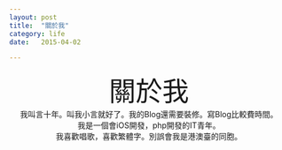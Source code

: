 ```yaml
---
layout: post
title:  "關於我"
category: life
date:   2015-04-02 

---
```


<center> <font size='10'>關於我	</font>

<center>我叫言十年。叫我小言就好了。我的Blog還需要裝修。寫Blog比較費時間。

<center>
我是一個會iOS開發，php開發的IT青年。
<center>
我喜歡唱歌，喜歡繁體字。別誤會我是港澳臺的同胞。
<center>


